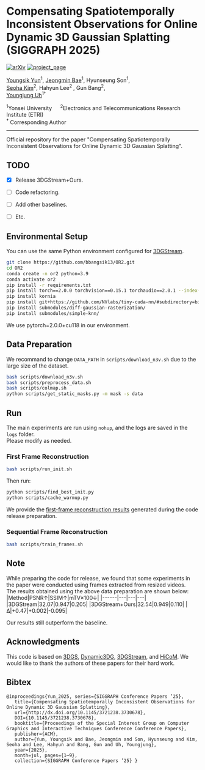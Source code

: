 # Compensating Spatiotemporally Inconsistent Observations for Online Dynamic 3D Gaussian Splatting (SIGGRAPH 2025)


[![arXiv](https://img.shields.io/badge/arXiv-2505.01235-006600)](https://arxiv.org/abs/2505.01235) 
[![project_page](https://img.shields.io/badge/project_page-68BC71)](https://bbangsik13.github.io/OR2)

[Youngsik Yun](https://bbangsik13.github.io/)<sup>1</sup>, [Jeongmin Bae](https://jeongminb.github.io/)<sup>1</sup>, Hyunseung Son<sup>1</sup>,  <br>[Seoha Kim](https://seoha-kim.github.io/)<sup>2</sup>, Hahyun Lee<sup>2 </sup>, Gun Bang<sup>2</sup>, <br>
[Youngjung Uh](https://sites.google.com/yonsei.ac.kr/vi-lab/members/professor?authuser=0)<sup>1†</sup>

<sup>1</sup>Yonsei University &emsp; <sup>2</sup>Electronics and Telecommunications Research Institute (ETRI)
<br><sup>†</sup> Corresponding Author

---


Official repository for the paper "Compensating Spatiotemporally Inconsistent Observations for Online Dynamic 3D Gaussian Splatting".

## TODO
- [x] Release 3DGStream+Ours.
- [ ] Code refactoring.
- [ ] Add other baselines.
- [ ] Etc.


## Environmental Setup
You can use the same Python environment configured for [3DGStream](https://github.com/SJoJoK/3DGStream). 

```bash
git clone https://github.com/bbangsik13/OR2.git
cd OR2
conda create -n or2 python=3.9
conda activate or2
pip install -r requirements.txt
pip install torch==2.0.0 torchvision==0.15.1 torchaudio==2.0.1 --index-url https://download.pytorch.org/whl/cu118
pip install kornia
pip install git+https://github.com/NVlabs/tiny-cuda-nn/#subdirectory=bindings/torch
pip install submodules/diff-gaussian-rasterization/
pip install submodules/simple-knn/ 
```
We use pytorch=2.0.0+cu118 in our environment.

## Data Preparation
We recommand to change `DATA_PATH` in `scripts/download_n3v.sh` due to the large size of the dataset.
```bash
bash scripts/download_n3v.sh
bash scripts/preprocess_data.sh
bash scripts/colmap.sh
python scripts/get_static_masks.py -m mask -s data
```

## Run
The main experiments are run using `nohup`, and the logs are saved in the `logs` folder.<br>
Please modify as needed.
### First Frame Reconstruction
```bash
bash scripts/run_init.sh
```
Then run:
```bash
python scripts/find_best_init.py
python scripts/cache_warmup.py
```
We provide the [first-frame reconstruction results](https://drive.google.com/drive/folders/1f35t2ptnkpPFM4b8Jn0NhSjcukjQRBl7?usp=sharing) generated during the code release preparation.
### Sequential Frame Reconstruction
```bash
bash scripts/train_frames.sh
```

## Note
While preparing the code for release, we found that some experiments in the paper were conducted using frames extracted from resized videos.<br>
The results obtained using the above data preparation are shown below:
|Method|PSNR↑|SSIM↑|mTV×100↓|
|------|---|---|---|
|3DGStream|32.07|0.947|0.205|
|3DGStream+Ours|32.54|0.949|0.110|
|Δ|+0.47|+0.002|-0.095|

Our results still outperform the baseline.

## Acknowledgments
This code is based on [3DGS](https://github.com/graphdeco-inria/gaussian-splatting), [Dynamic3DG](https://github.com/JonathonLuiten/Dynamic3DGaussians), [3DGStream](https://github.com/SJoJoK/3DGStream), and [HiCoM](https://github.com/gqk/HiCoM). We would like to thank the authors of these papers for their hard work.


## Bibtex
```
@inproceedings{Yun_2025, series={SIGGRAPH Conference Papers ’25},
   title={Compensating Spatiotemporally Inconsistent Observations for Online Dynamic 3D Gaussian Splatting},
   url={http://dx.doi.org/10.1145/3721238.3730678},
   DOI={10.1145/3721238.3730678},
   booktitle={Proceedings of the Special Interest Group on Computer Graphics and Interactive Techniques Conference Conference Papers},
   publisher={ACM},
   author={Yun, Youngsik and Bae, Jeongmin and Son, Hyunseung and Kim, Seoha and Lee, Hahyun and Bang, Gun and Uh, Youngjung},
   year={2025},
   month=jul, pages={1–9},
   collection={SIGGRAPH Conference Papers ’25} }
```
